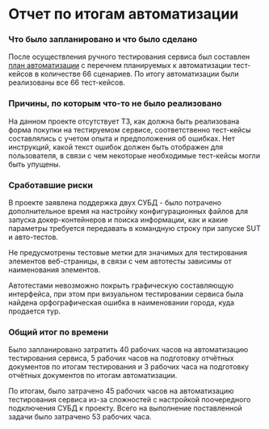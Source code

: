 # Отчет по итогам автоматизации

### Что было запланировано и что было сделано

После осуществления ручного тестирования сервиса был составлен [план автоматизации](https://github.com/TatyanaSokolova/QADiploma/blob/master/project%20documents/Plan.md) с перечнем планируемых к автоматизации тест-кейсов в количестве 66 сценариев. По итогу автоматизации были реализованы все 66 тест-кейсов.

### Причины, по которым что-то не было реализовано

На данном проекте отсутствует ТЗ, как должна быть реализована форма покупки на тестируемом сервисе, соответственно тест-кейсы составлялись с учетом опыта и предположения об ошибках. Нет инструкций, какой текст ошибок должен быть отображен для пользователя, в связи с чем некоторые необходимые тест-кейсы могли быть упущены.

### Сработавшие риски

В проекте заявлена поддержка двух СУБД - было потрачено дополнительное время на настройку конфигурационных файлов для запуска докер-контейнеров и поиска информации, как и какие параметры требуется передавать в командную строку при запуске SUT и авто-тестов.

Не предусмотрены тестовые метки для значимых для тестирования элементов веб-страницы, в связи с чем автотесты зависимы от наименования элементов.


Автотестами невозможно покрыть графическую составляющую интерфейса, при этом при визуальном тестировании сервиса была найдена орфографическая ошибка в наименовании города, куда продается тур.

### Общий итог по времени

Было запланировано затратить 40 рабочих часов на автоматизацию тестирования сервиса, 5 рабочих часов на подготовку отчётных документов по итогам тестирования и 3 рабочих часа на подготовку отчётных документов по итогам автоматизации.

По итогам, было затрачено 45 рабочих часов на автоматизацию тестирования сервиса из-за сложностей с настройкой поочередного подключения СУБД к проекту. Всего на выполнение поставленной задачи было затрачено 53 рабочих часа. 
